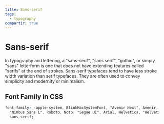```yaml
---
title: Sans-serif
tags:
  - typography
compartir: true
---
```


# Sans-serif

In typography and lettering, a "sans-serif", "sans serif", "gothic", or simply "sans" letterform is one that does not have extending features called "serifs" at the end of strokes. Sans-serif typefaces tend to have less stroke width variation than serif typefaces. They are often used to convey simplicity and modernity or minimalism.

## Font Family in CSS

```css
font-family: -apple-system, BlinkMacSystemFont, "Avenir Next", Avenir,
  "Nimbus Sans L", Roboto, Noto, "Segoe UI", Arial, Helvetica, "Helvetica Neue",
  sans-serif;
```
